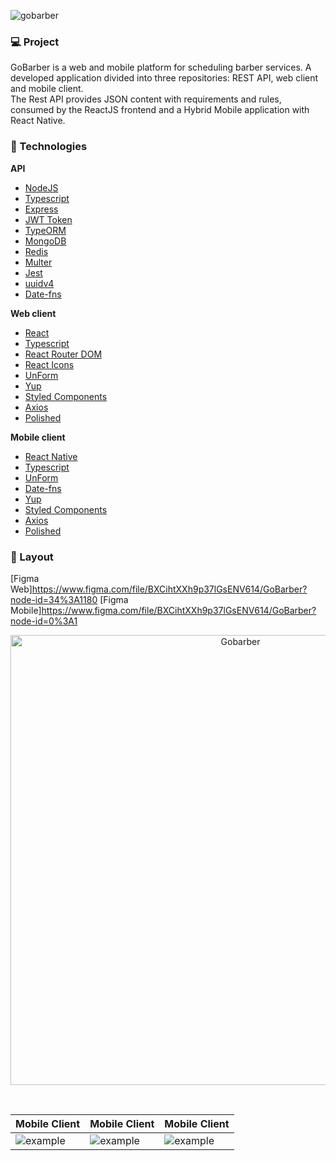 ![gobarber](https://user-images.githubusercontent.com/66570560/114103002-b55da500-989e-11eb-861e-c628ede33498.png)

### :computer: Project

<p>GoBarber is a web and mobile platform for scheduling barber services. A developed application divided into three repositories: REST API, web client and mobile client. 
</br>The Rest API provides JSON content with requirements and rules, consumed by the ReactJS frontend and a Hybrid Mobile application with React Native.</p>

### :rocket: Technologies

<strong>API</strong>

- [NodeJS](https://)
- [Typescript](https://)
- [Express](https://)
- [JWT Token](https://)
- [TypeORM](https://)
- [MongoDB](https://)
- [Redis](https://)
- [Multer](https://)
- [Jest](https://)
- [uuidv4](https://)
- [Date-fns](https://)

<strong>Web client</strong>

- [React](https://)
- [Typescript](https://)
- [React Router DOM](https://)
- [React Icons](https://)
- [UnForm ](https://)
- [Yup](https://)
- [Styled Components](https://)
- [Axios](https://)
- [Polished](https://)

<strong>Mobile client</strong>

- [React Native](https://)
- [Typescript](https://)
- [UnForm ](https://)
- [Date-fns](https://)
- [Yup](https://)
- [Styled Components](https://)
- [Axios](https://)
- [Polished](https://)

### :bookmark: Layout

[Figma Web]https://www.figma.com/file/BXCihtXXh9p37lGsENV614/GoBarber?node-id=34%3A1180
[Figma Mobile]https://www.figma.com/file/BXCihtXXh9p37lGsENV614/GoBarber?node-id=0%3A1

<p align="center">
 <img
  src="https://user-images.githubusercontent.com/66570560/114106083-6ca8ea80-98a4-11eb-86ca-7882ecdb7558.png"
  alt="Gobarber"
  width="720px"
/>
</p>
</br>

| Mobile Client | Mobile Client | Mobile Client |
|----------|----------|----------|
| ![example](https://user-images.githubusercontent.com/66570560/114106197-9f52e300-98a4-11eb-8bca-0cee7ba4640d.png) |  ![example](https://user-images.githubusercontent.com/66570560/114106328-e9d45f80-98a4-11eb-9838-22dd70f178e6.png) |  ![example](https://user-images.githubusercontent.com/66570560/114106352-f3f65e00-98a4-11eb-8d1a-34bfece805a1.png)

